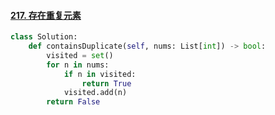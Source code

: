 #### [217. 存在重复元素](https://leetcode-cn.com/problems/contains-duplicate/)

```python
class Solution:
    def containsDuplicate(self, nums: List[int]) -> bool:
        visited = set()
        for n in nums:
            if n in visited:
                return True
            visited.add(n)
        return False
```